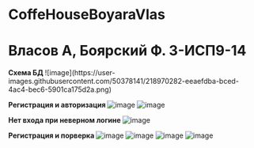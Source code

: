 # CoffeHouseBoyaraVlas


<h1> Власов А, Боярский Ф. 3-ИСП9-14 </h1>
<b> Схема БД </b>
![image](https://user-images.githubusercontent.com/50378141/218970282-eeaefdba-bced-4ac4-bec6-5901ca175d2a.png)

<b> Регистрация и авторизация </b>
![image](https://user-images.githubusercontent.com/50378141/218975361-b81e3833-dda0-4f1b-b8ad-cdcc8f46e1ba.png)
![image](https://user-images.githubusercontent.com/50378141/218975402-b3703171-72f1-4f4e-9ec4-921488c6163d.png)

<b> Нет входа при неверном логине </b>
![image](https://user-images.githubusercontent.com/50378141/218975582-48348d7b-1da3-4d79-919c-03ee0bfc352c.png)

<b> Регистрация и порверка </b>
![image](https://user-images.githubusercontent.com/50378141/218975729-fb95eeb1-d4d9-4b14-841f-f5bde8fbabe8.png)
![image](https://user-images.githubusercontent.com/50378141/218975824-013081b7-daee-4def-8b1e-12ca0e401821.png)
![image](https://user-images.githubusercontent.com/50378141/218976023-394b33ca-c30b-49b0-90e1-835c4379289b.png)
![image](https://user-images.githubusercontent.com/50378141/218976429-46d2526e-d5e7-4adc-815d-56532da5c21c.png)
